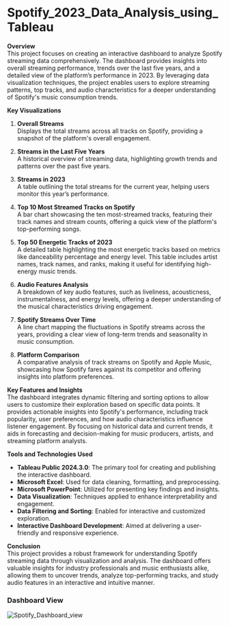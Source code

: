 # Spotify_2023_Data_Analysis_using_Tableau

**Overview**  
This project focuses on creating an interactive dashboard to analyze Spotify streaming data comprehensively. The dashboard provides insights into overall streaming performance, trends over the last five years, and a detailed view of the platform’s performance in 2023. By leveraging data visualization techniques, the project enables users to explore streaming patterns, top tracks, and audio characteristics for a deeper understanding of Spotify's music consumption trends.  

**Key Visualizations**  

1. **Overall Streams**  
   Displays the total streams across all tracks on Spotify, providing a snapshot of the platform's overall engagement.  

2. **Streams in the Last Five Years**  
   A historical overview of streaming data, highlighting growth trends and patterns over the past five years.  

3. **Streams in 2023**  
   A table outlining the total streams for the current year, helping users monitor this year’s performance.  

4. **Top 10 Most Streamed Tracks on Spotify**  
   A bar chart showcasing the ten most-streamed tracks, featuring their track names and stream counts, offering a quick view of the platform's top-performing songs.  

5. **Top 50 Energetic Tracks of 2023**  
   A detailed table highlighting the most energetic tracks based on metrics like danceability percentage and energy level. This table includes artist names, track names, and ranks, making it useful for identifying high-energy music trends.  

6. **Audio Features Analysis**  
   A breakdown of key audio features, such as liveliness, acousticness, instrumentalness, and energy levels, offering a deeper understanding of the musical characteristics driving engagement.  

7. **Spotify Streams Over Time**  
   A line chart mapping the fluctuations in Spotify streams across the years, providing a clear view of long-term trends and seasonality in music consumption.  

8. **Platform Comparison**  
   A comparative analysis of track streams on Spotify and Apple Music, showcasing how Spotify fares against its competitor and offering insights into platform preferences.  

**Key Features and Insights**  
The dashboard integrates dynamic filtering and sorting options to allow users to customize their exploration based on specific data points. It provides actionable insights into Spotify's performance, including track popularity, user preferences, and how audio characteristics influence listener engagement. By focusing on historical data and current trends, it aids in forecasting and decision-making for music producers, artists, and streaming platform analysts.  

**Tools and Technologies Used**  

- **Tableau Public 2024.3.0**: The primary tool for creating and publishing the interactive dashboard.  
- **Microsoft Excel**: Used for data cleaning, formatting, and preprocessing.  
- **Microsoft PowerPoint**: Utilized for presenting key findings and insights.  
- **Data Visualization**: Techniques applied to enhance interpretability and engagement.  
- **Data Filtering and Sorting**: Enabled for interactive and customized exploration.  
- **Interactive Dashboard Development**: Aimed at delivering a user-friendly and responsive experience.  

**Conclusion**  
This project provides a robust framework for understanding Spotify streaming data through visualization and analysis. The dashboard offers valuable insights for industry professionals and music enthusiasts alike, allowing them to uncover trends, analyze top-performing tracks, and study audio features in an interactive and intuitive manner.

### **Dashboard View**
![Spotify_Dashboard_view](https://github.com/user-attachments/assets/3fe71155-3d43-4634-860f-a60431032a1d)
